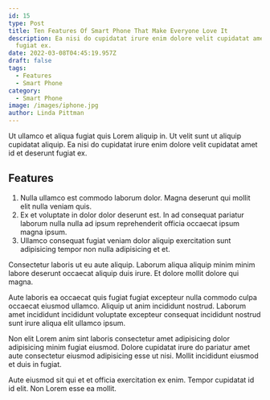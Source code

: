 ```yaml
---
id: 15
type: Post
title: Ten Features Of Smart Phone That Make Everyone Love It
description: Ea nisi do cupidatat irure enim dolore velit cupidatat amet id et deserunt
  fugiat ex.
date: 2022-03-08T04:45:19.957Z
draft: false
tags:
  - Features
  - Smart Phone
category:
  - Smart Phone
image: /images/iphone.jpg
author: Linda Pittman
---
```


Ut ullamco et aliqua fugiat quis Lorem aliquip in. Ut velit sunt ut aliquip cupidatat aliquip. Ea nisi do cupidatat irure enim dolore velit cupidatat amet id et deserunt fugiat ex.
## Features
1. Nulla ullamco est commodo laborum dolor. Magna deserunt qui mollit elit nulla veniam quis. 
2. Ex et voluptate in dolor dolor deserunt est. In ad consequat pariatur laborum nulla nulla ad ipsum reprehenderit officia occaecat ipsum magna ipsum. 
3. Ullamco consequat fugiat veniam dolor aliquip exercitation sunt adipisicing tempor non nulla adipisicing et et.

Consectetur laboris ut eu aute aliquip. Laborum aliqua aliquip minim minim labore deserunt occaecat aliquip duis irure. Et dolore mollit dolore qui magna.

Aute laboris ea occaecat quis fugiat fugiat excepteur nulla commodo culpa occaecat eiusmod ullamco. Aliquip ut anim incididunt nostrud. Laborum amet incididunt incididunt voluptate excepteur consequat incididunt nostrud sunt irure aliqua elit ullamco ipsum.

Non elit Lorem anim sint laboris consectetur amet adipisicing dolor adipisicing minim fugiat eiusmod. Dolore cupidatat irure do pariatur amet aute consectetur eiusmod adipisicing esse ut nisi. Mollit incididunt eiusmod et duis in fugiat.

Aute eiusmod sit qui et et officia exercitation ex enim. Tempor cupidatat id id elit. Non Lorem esse ea mollit.
